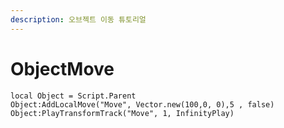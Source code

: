 ```yaml
---
description: 오브젝트 이동 튜토리얼
---
```


# ObjectMove

```text
local Object = Script.Parent
Object:AddLocalMove("Move", Vector.new(100,0, 0),5 , false)
Object:PlayTransformTrack("Move", 1, InfinityPlay) 
```

